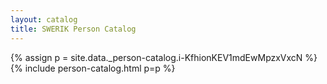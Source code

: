 ```yaml
---
layout: catalog
title: SWERIK Person Catalog
---
```

{% assign p = site.data._person-catalog.i-KfhionKEV1mdEwMpzxVxcN %}
{% include person-catalog.html p=p %}

